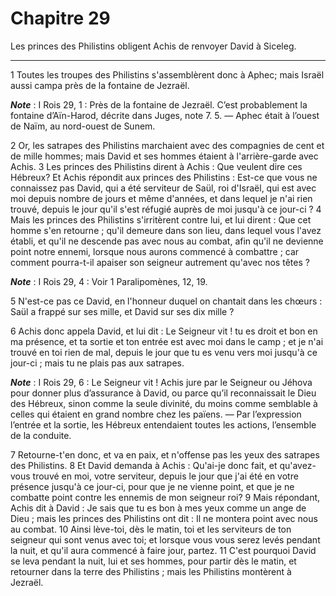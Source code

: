 # Chapitre 29

Les princes des Philistins obligent Achis de renvoyer David à Siceleg.

***

1 Toutes les troupes des Philistins s'assemblèrent donc à Aphec; mais Israël aussi campa près de la fontaine de Jezraël.

***Note*** :  I Rois 29, 1 : Près de la fontaine de Jezraël. C’est probablement la fontaine d’Aïn-Harod, décrite dans Juges, note 7. 5. ― Aphec était à l’ouest de Naïm, au nord-ouest de Sunem.

2 Or, les satrapes des Philistins marchaient avec des compagnies de cent et de mille hommes; mais David et ses hommes étaient à l'arrière-garde avec Achis. 3 Les princes des Philistins dirent à Achis : Que veulent dire ces Hébreux? Et Achis répondit aux princes des Philistins : Est-ce que vous ne connaissez pas David, qui a été serviteur de Saül, roi d'Israël, qui est avec moi depuis nombre de jours et même d'années, et dans lequel je n'ai rien trouvé, depuis le jour qu'il s'est réfugié auprès de moi jusqu'à ce jour-ci ? 4 Mais les princes des Philistins s'irritèrent contre lui, et lui dirent : Que cet homme s'en retourne ; qu'il demeure dans son lieu, dans lequel vous l'avez établi, et qu'il ne descende pas avec nous au combat, afin qu'il ne devienne point notre ennemi, lorsque nous aurons commencé à combattre ; car comment pourra-t-il apaiser son seigneur autrement qu'avec nos têtes ?

***Note*** :  I Rois 29, 4 : Voir 1 Paralipomènes, 12, 19.

5 N'est-ce pas ce David, en l'honneur duquel on chantait dans les chœurs : Saül a frappé sur ses mille, et David sur ses dix mille ?


6 Achis donc appela David, et lui dit : Le Seigneur vit ! tu es droit et bon en ma présence, et ta sortie et ton entrée est avec moi dans le camp ; et je n'ai trouvé en toi rien de mal, depuis le jour que tu es venu vers moi jusqu'à ce jour-ci ; mais tu ne plais pas aux satrapes.

***Note*** :  I Rois 29, 6 : Le Seigneur vit ! Achis jure par le Seigneur ou Jéhova pour donner plus d’assurance à David, ou parce qu’il reconnaissait le Dieu des Hébreux, sinon comme la seule divinité, du moins comme semblable à celles qui étaient en grand nombre chez les païens. ― Par l’expression l’entrée et la sortie, les Hébreux entendaient toutes les actions, l’ensemble de la conduite.

7 Retourne-t'en donc, et va en paix, et n'offense pas les yeux des satrapes des Philistins. 8 Et David demanda à Achis : Qu'ai-je donc fait, et qu'avez-vous trouvé en moi, votre serviteur, depuis le jour que j'ai été en votre présence jusqu'à ce jour-ci, pour que je ne vienne point, et que je ne combatte point contre les ennemis de mon seigneur roi? 9 Mais répondant, Achis dit à David : Je sais que tu es bon à mes yeux comme un ange de Dieu ; mais les princes des Philistins ont dit : Il ne montera point avec nous au combat. 10 Ainsi lève-toi, dès le matin, toi et les serviteurs de ton seigneur qui sont venus avec toi; et lorsque vous vous serez levés pendant la nuit, et qu'il aura commencé à faire jour, partez. 11 C'est pourquoi David se leva pendant la nuit, lui et ses hommes, pour partir dès le matin, et retourner dans la terre des Philistins ; mais les Philistins montèrent à Jezraël.

